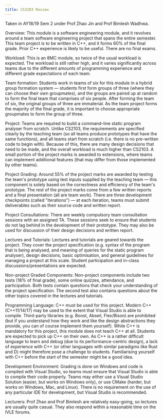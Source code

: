 ```yaml
---
title: CS3203 Review
---
```


Taken in AY18/19 Sem 2 under Prof Zhao Jin and Prof Bimlesh Wadhwa.

Overview:
This module is a software engineering module, and it revolves around a team software engineering project that spans the entire semester.  This team project is to be written in C++, and it forms 60% of the final grade.  Prior C++ experience is likely to be useful.  There are no final exams.

Workload:
This is an 8MC module, so twice of the usual workload is expected.  The workload is still rather high, and it varies significantly across teams due to the different amounts of programming experience and different grade expectations of each team.

Team formation:
Students work in teams of six for this module in a hybrid group formation system — students first form groups of three (where they can choose their own groupmates), and the groups are paired up at random to form the final team that comprises of six people.  After forming the team of six, the original groups of three are immaterial.  As the team project forms the majority of the final grade, it is important to choose appropriate groupmates to form the group of three.

Project:
Teams are required to build a command-line static program analyser from scratch.  Unlike CS2103, the requirements are specified clearly by the teaching team (so all teams produce prototypes that have the same functions), and all teams start from scratch (i.e. there is no pre-written code to begin with).  Because of this, there are many design decisions that need to be made, and the overall workload is much higher than CS2103.  A small portion of the project marks is awarded to extensions, where teams can implement additional features (that may differ from those implemented by other teams).

Project Grading:
Around 55% of the project marks are awarded by testing the team's prototype using test inputs supplied by the teaching team — this component is solely based on the correctness and efficiency of the team's prototype.  The rest of the project marks come from a few written reports and a final presentation (all are team work).  There are three development checkpoints (called "iterations") — at each iteration, teams must submit deliverables such as their source code and written report.

Project Consultations:
There are weekly compulsory team consultation sessions with an assigned TA.  These sessions seek to ensure that students do not lag behind in the development of their prototype.  They may also be used for discussion of their design decisions and written report.

Lectures and Tutorials:
Lectures and tutorials are geared towards the project.  They cover the project specification (e.g. syntax of the program that is being analysed, and meaning of queries for the static program analyser), design decisions, basic optimisation, and general guidelines for managing a project at this scale.  Student participation and in-class discussions/presentations are expected.

Non-project Graded Components:
Non-project components include two tests (18% of final grade), some online quizzes, attendance, and participation.  Both tests contain questions that check your understanding of the project specification.  The second test also contains questions about the other topics covered in the lectures and tutorials.

Programming Language:
C++ must be used for this project.  Modern C++ (C++11/14/17) may be used to the extent that Visual Studio is able to compile.  Third-party libraries (e.g. Boost, Abseil, Flex/Bison) are prohibited (but if you understand how they work and like the design abstractions they provide, you can of course implement them yourself).
While C++ is mandatory for this project, this module does not teach C++ at all.  Students are expected to pick up C++ on their own.  As C++ is a rather difficult language to learn and debug (due to its performance-centric design), a lack of experience with C++ (or other languages with similar paradigms like Rust and D) might therefore pose a challenge to students.  Familiarising yourself with C++ before the start of the semester might be a good idea.

Development Environment:
Grading is done on Windows and code is compiled with Visual Studio, so teams must ensure that Visual Studio is able to compile their code properly.  Teams may either use a Visual Studio Solution (easier, but works on Windows only), or use CMake (harder, but works on Windows, Mac, and Linux).  There is no requirement on the use of any particular IDE for development, but Visual Studio is recommended.

Lecturers:
Prof Zhao and Prof Bimlesh are relatively easy-going, so lectures are usually quite casual.  They also respond within a reasonable time on the IVLE forums.
